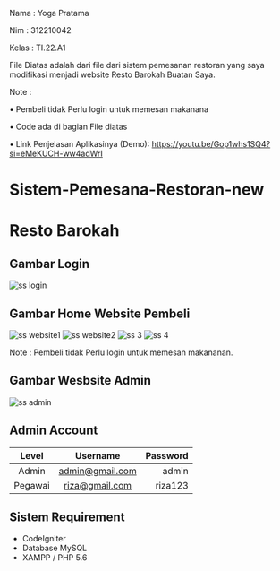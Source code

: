 Nama      : Yoga Pratama

Nim       : 312210042 

Kelas     : TI.22.A1

File Diatas adalah dari file dari sistem pemesanan restoran yang saya modifikasi menjadi website Resto Barokah Buatan Saya.

Note : 

• Pembeli tidak Perlu login untuk memesan makanana

• Code ada di bagian File diatas

• Link Penjelasan Aplikasinya (Demo): https://youtu.be/Gop1whs1SQ4?si=eMeKUCH-ww4adWrI

# Sistem-Pemesana-Restoran-new

# Resto Barokah 

## Gambar Login 

![ss login](https://github.com/yogafrtm25/Sistem-Pemesanan-Restoran-New/assets/115678171/93913f29-89c4-4a9c-a9cb-68cccfc6535b)

## Gambar Home Website Pembeli

![ss website1](https://github.com/yogafrtm25/Sistem-Pemesanan-Restoran-New/assets/115678171/699dad44-bb26-4a8b-a400-d985f50a02ef)
![ss website2](https://github.com/yogafrtm25/Sistem-Pemesanan-Restoran-New/assets/115678171/2fd1cbc4-8255-4917-af16-37308be20489)
![ss 3](https://github.com/yogafrtm25/Sistem-Pemesanan-Restoran-New/assets/115678171/cc378082-f989-489e-b686-79d1c8d844a5)
![ss 4](https://github.com/yogafrtm25/Sistem-Pemesanan-Restoran-New/assets/115678171/7dcddebc-c144-4838-b4ac-a4830e85f6ae)

Note : Pembeli tidak Perlu login untuk memesan makananan.

## Gambar Wesbsite Admin 

![ss admin](https://github.com/yogafrtm25/Sistem-Pemesanan-Restoran-New/assets/115678171/1a9f9634-f309-4a57-8624-d7e763462495)



## Admin Account
|  Level  |      Username     | Password |
|:-------:|:-----------------:|---------:|
| Admin   |  admin@gmail.com  | admin    |
| Pegawai |  riza@gmail.com   | riza123  |

## Sistem Requirement
- CodeIgniter
- Database MySQL
- XAMPP / PHP 5.6




